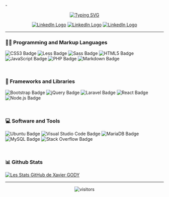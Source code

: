 -<p align="center">
<a href="https://git.io/typing-svg"><img src="https://readme-typing-svg.demolab.com?font=Shantell+Sans&size=25&duration=4000&pause=500&color=1DA1F2&background=FF000000&center=true&vCenter=true&multiline=true&repeat=false&width=800&height=150&lines=Hey%2C+i'm+Xavier+Gody+!;I'm+a+full-stack+Web+Developper.;If+a+motto+can+define+me%2C+I+would+probably+choose+this+one+%3A;%22what+we+must+learn+to+do%2C+we+learn+it+by+doing+it...%22" alt="Typing SVG" /></a>
</p>


<div align="center">
<a href="https://www.linkedin.com/in/xavier-gody-734885125"(https://www.linkedin.com/feed/)><img src="https://img.shields.io/badge/-LinkedIn-0e76a8?style=flat-square&logo=Linkedin&logoColor=white" alt="LinkedIn Logo"></a>
<a href=""><img src="https://img.shields.io/badge/-Twitter-00acee?style=flat-square&logo=Twitter&logoColor=white" alt="LinkedIn Logo"></a>
<a href="https://github.com/XavierGody"><img src="https://img.shields.io/badge/Website-3b5998?style=flat-square&logo=google-chrome&logoColor=white" alt="LinkedIn Logo"></a>
</div>

----------

<h3>👨‍💻 Programming and Markup Languages</h3>

![CSS3 Badge](https://img.shields.io/badge/CSS3-1572B6?logo=css3&logoColor=fff&style=plastic)
![Less Badge](https://img.shields.io/badge/Less-1D365D?logo=less&logoColor=fff&style=plastic)
![Sass Badge](https://img.shields.io/badge/Sass-C69?logo=sass&logoColor=fff&style=plastic)
![HTML5 Badge](https://img.shields.io/badge/HTML5-E34F26?logo=html5&logoColor=fff&style=plastic)
![JavaScript Badge](https://img.shields.io/badge/JavaScript-F7DF1E?logo=javascript&logoColor=000&style=plastic)
![PHP Badge](https://img.shields.io/badge/PHP-777BB4?logo=php&logoColor=fff&style=plastic)
![Markdown Badge](https://img.shields.io/badge/Markdown-000?logo=markdown&logoColor=fff&style=plastic)

</br>

<h3>🧰 Frameworks and Libraries</h3>

![Bootstrap Badge](https://img.shields.io/badge/Bootstrap-7952B3?logo=bootstrap&logoColor=fff&style=plastic)
![jQuery Badge](https://img.shields.io/badge/jQuery-0769AD?logo=jquery&logoColor=fff&style=plastic)
![Laravel Badge](https://img.shields.io/badge/Laravel-FF2D20?logo=laravel&logoColor=fff&style=plastic)
![React Badge](https://img.shields.io/badge/React-61DAFB?logo=react&logoColor=000&style=plastic)
![Node.js Badge](https://img.shields.io/badge/Node.js-393?logo=nodedotjs&logoColor=fff&style=plastic)

</br>

<h3>💻 Software and Tools</h3>

![Ubuntu Badge](https://img.shields.io/badge/Ubuntu-E95420?logo=ubuntu&logoColor=fff&style=plastic)
![Visual Studio Code Badge](https://img.shields.io/badge/Visual%20Studio%20Code-007ACC?logo=visualstudiocode&logoColor=fff&style=plastic)
![MariaDB Badge](https://img.shields.io/badge/MariaDB-003545?logo=mariadb&logoColor=fff&style=plastic)
![MySQL Badge](https://img.shields.io/badge/MySQL-4479A1?logo=mysql&logoColor=fff&style=plastic)
![Stack Overflow Badge](https://img.shields.io/badge/Stack%20Overflow-F58025?logo=stackoverflow&logoColor=fff&style=plastic)

</br>

<h3> 📊 Github Stats </h3>

[![Les Stats GitHub de Xavier GODY](https://github-readme-stats.vercel.app/api?username=XavierGody&count_private=true&show_icons=true)](https://github.com/XavierGody/github-readme-stats)

----------
<p align="center"><img src="https://komarev.com/ghpvc/?username=XavierGody" alt="visitors"></p>
